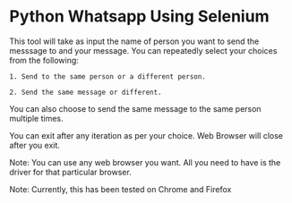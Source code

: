 # Python Whatsapp Using Selenium

This tool will take as input the name of person you want to send the messsage to and your message.
You can repeatedly select your choices from the following: 
  
    1. Send to the same person or a different person.

    2. Send the same message or different.

You can also choose to send the same message to the same person multiple times.

You can exit after any iteration as per your choice.
Web Browser will close after you exit.


Note: You can use any web browser you want. All you need to have is the driver for that particular browser.

Note: Currently, this has been tested on Chrome and Firefox